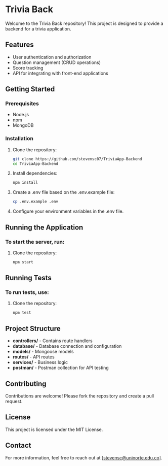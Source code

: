 # Trivia Back

Welcome to the Trivia Back repository! This project is designed to provide a backend for a trivia application. 

## Features

- User authentication and authorization
- Question management (CRUD operations)
- Score tracking
- API for integrating with front-end applications

## Getting Started

### Prerequisites

- Node.js
- npm
- MongoDB

### Installation

1. Clone the repository:
   ```sh
   git clone https://github.com/stevensc07/TriviaApp-Backend
   cd TriviaApp-Backend


2. Install dependencies:
   ```sh
   npm install

3. Create a .env file based on the .env.example file:
   ```sh
   cp .env.example .env

4. Configure your environment variables in the .env file.

## Running the Application

### To start the server, run:

1. Clone the repository:
   ```sh
   npm start

## Running Tests

### To run tests, use:

1. Clone the repository:
   ```sh
   npm test

## Project Structure

- **controllers/** - Contains route handlers
- **database/** - Database connection and configuration
- **models/** - Mongoose models
- **routes/** - API routes
- **services/** - Business logic
- **postman/** - Postman collection for API testing

## Contributing
Contributions are welcome! Please fork the repository and create a pull request.

## License
This project is licensed under the MIT License.

## Contact
For more information, feel free to reach out at [stevensc@uninorte.edu.co].
